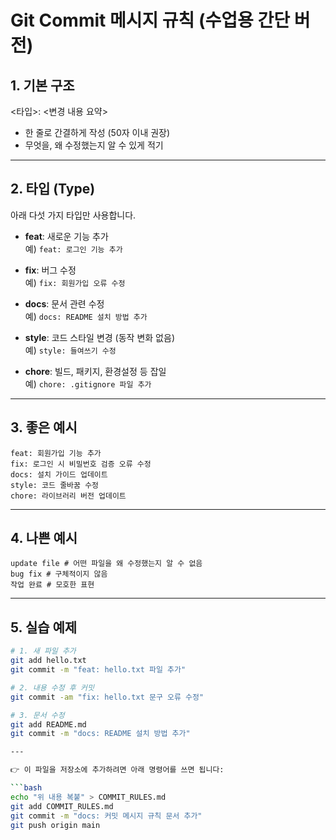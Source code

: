 # Git Commit 메시지 규칙 (수업용 간단 버전)

## 1. 기본 구조


<타입>: <변경 내용 요약>

- 한 줄로 간결하게 작성 (50자 이내 권장)
- 무엇을, 왜 수정했는지 알 수 있게 적기

---

## 2. 타입 (Type)
아래 다섯 가지 타입만 사용합니다.

- **feat**: 새로운 기능 추가  
  예) `feat: 로그인 기능 추가`

- **fix**: 버그 수정  
  예) `fix: 회원가입 오류 수정`

- **docs**: 문서 관련 수정  
  예) `docs: README 설치 방법 추가`

- **style**: 코드 스타일 변경 (동작 변화 없음)  
  예) `style: 들여쓰기 수정`

- **chore**: 빌드, 패키지, 환경설정 등 잡일  
  예) `chore: .gitignore 파일 추가`

---

## 3. 좋은 예시

```
feat: 회원가입 기능 추가
fix: 로그인 시 비밀번호 검증 오류 수정
docs: 설치 가이드 업데이트
style: 코드 줄바꿈 수정
chore: 라이브러리 버전 업데이트
```

---

## 4. 나쁜 예시
```
update file # 어떤 파일을 왜 수정했는지 알 수 없음
bug fix # 구체적이지 않음
작업 완료 # 모호한 표현
```

---

## 5. 실습 예제
```bash
# 1. 새 파일 추가
git add hello.txt
git commit -m "feat: hello.txt 파일 추가"

# 2. 내용 수정 후 커밋
git commit -am "fix: hello.txt 문구 오류 수정"

# 3. 문서 수정
git add README.md
git commit -m "docs: README 설치 방법 추가"

---

👉 이 파일을 저장소에 추가하려면 아래 명령어를 쓰면 됩니다:

```bash
echo "위 내용 복붙" > COMMIT_RULES.md
git add COMMIT_RULES.md
git commit -m "docs: 커밋 메시지 규칙 문서 추가"
git push origin main
